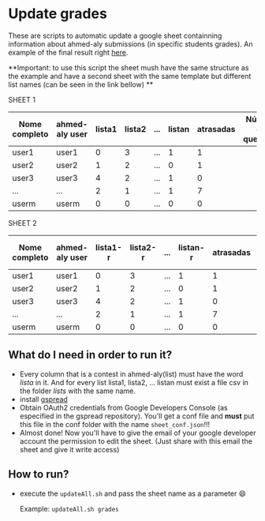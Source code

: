 
# Update grades

These are scripts to automatic update a google sheet containning information about ahmed-aly submissions (in specific students grades).
An example of the final result right [here](https://docs.google.com/spreadsheets/d/19_QdpZQ1PXhzI83qnb-_lMZhP3nNwHAtk0cnw3rdR6A/edit?usp=sharing).

**Important: to use this script the sheet mush have the same structure as the example and have a second sheet with the same template but different list names (can be seen in the link bellow) **

SHEET 1

Nome completo | ahmed-aly user  | lista1  | lista2  | ... | listan  | atrasadas | Número de questões | Nota    |
------------- | --------------- | ------- | ------- | --- | ------- | --------- | ------------------ | ------- |
user1         |    user1        |  0      |   3     | ... |     1   |     1     |                    |         |
user2         |    user2        |  1      |   2     | ... |     0   |     1     |                    |         |
user3         |    user3        |  4      |   2     | ... |     1   |     0     |                    |         |
...           |    ...          |  2      |   1     | ... |     1   |     7     |                    |         |
userm         |    userm        |  0      |   0     | ... |     0   |     0     |                    |         |

SHEET 2

Nome completo | ahmed-aly user  | lista1-r  | lista2-r  | ... | listan-r  | atrasadas | Número de questões | Nota    |
------------- | --------------- | --------- | --------- | --- | --------- | --------- | ------------------ | --------|
user1         |    user1        |  0        |   3       | ... |     1     |     1     |                    |         |
user2         |    user2        |  1        |   2       | ... |     0     |     1     |                    |         |
user3         |    user3        |  4        |   2       | ... |     1     |     0     |                    |         |
...           |    ...          |  2        |   1       | ... |     1     |     7     |                    |         |
userm         |    userm        |  0        |   0       | ... |     0     |     0     |                    |         |

## What do I need in order to run it?

  - Every column that is a contest in ahmed-aly(list) must have the word *lista* in it. And for every list lista1, lista2, ... listan must exist a file csv in the folder *lists* with the same name. 
  - install [gspread](https://github.com/burnash/gspread)
  - Obtain OAuth2 credentials from Google Developers Console (as especified in the gspread repository).
    You'll get a conf file and **must** put this file in the conf folder with the name `sheet_conf.json`!!!
  - Almost done! Now you'll have to give the email of your google developer account the permission to edit the sheet.
    (Just share with this email the sheet and give it write access)
    
## How to run?
  
  - execute the `updateAll.sh` and pass the sheet name as a parameter :smile:
    
    Example: `updateAll.sh grades`
  
